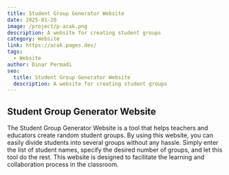 ```yaml
---
title: Student Group Generator Website
date: 2025-01-20
image: /project/p-acak.png
description: A website for creating student groups
category: Website
link: https://acak.pages.dev/
tags:
  - Website
author: Dinar Permadi
seo:
  title: Student Group Generator Website
  description: A website for creating student groups
---
```


## Student Group Generator Website

The Student Group Generator Website is a tool that helps teachers and educators create random student groups. By using this website, you can easily divide students into several groups without any hassle. Simply enter the list of student names, specify the desired number of groups, and let this tool do the rest. This website is designed to facilitate the learning and collaboration process in the classroom.
